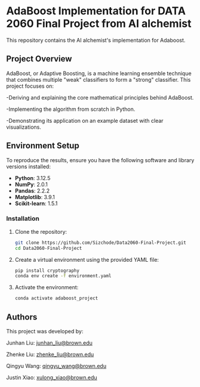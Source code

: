 # AdaBoost Implementation for DATA 2060 Final Project from AI alchemist

This repository contains the AI alchemist's implementation for Adaboost.

## Project Overview
AdaBoost, or Adaptive Boosting, is a machine learning ensemble technique that combines multiple "weak" classifiers to form a "strong" classifier. This project focuses on:

-Deriving and explaining the core mathematical principles behind AdaBoost.

-Implementing the algorithm from scratch in Python.

-Demonstrating its application on an example dataset with clear visualizations.

## Environment Setup
To reproduce the results, ensure you have the following software and library versions installed:

- **Python**: 3.12.5
- **NumPy**: 2.0.1
- **Pandas**: 2.2.2
- **Matplotlib**: 3.9.1
- **Scikit-learn**: 1.5.1


### Installation
1. Clone the repository:
   ```bash
   git clone https://github.com/Sizchode/Data2060-Final-Project.git
   cd Data2060-Final-Project

2. Create a virtual environment using the provided YAML file:
   ```bash
   pip install cryptography
   conda env create -f environment.yaml

3. Activate the environment:
   ```bash
   conda activate adaboost_project
   
## Authors

This project was developed by:

Junhan Liu: junhan_liu@brown.edu

Zhenke Liu: zhenke_liu@brown.edu

Qingyu Wang: qingyu_wang@brown.edu

Justin Xiao: xulong_xiao@brown.edu



